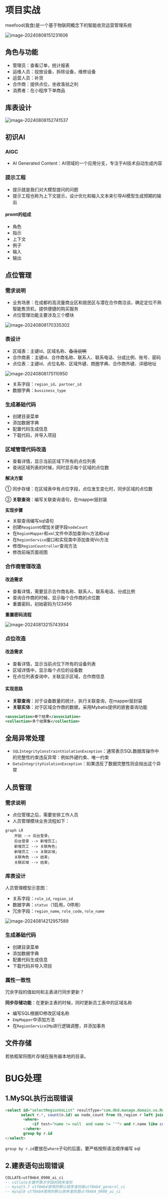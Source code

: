 # 项目实战

meefood(我食)是一个基于物联网概念下的智能收货运营管理系统

![image-20240808151231606](https://shepi-1308499968.cos.ap-chengdu.myqcloud.com/img/image-20240808151231606.png)

## 角色与功能

* 管理员：查看订单，统计报表
* 运维人员：投放设备，拆除设备，维修设备
* 运营人员：补货
* 合作商：提供点位，坐收渔翁之利
* 消费者：在小程序下单商品

## 库表设计

![image-20240808152741537](https://shepi-1308499968.cos.ap-chengdu.myqcloud.com/img/image-20240808152741537.png)

## 初识AI

### AIGC

* AI Generated Content：AI领域的一个应用分支，专注于AI技术自动生成内容

### 提示工程

* 提示就是我们对大模型提问的问题
* 提示工程也称为上下文提示，设计优化和输入文本来引导AI模型生成预期的输出

#### promt的组成

* 角色
* 指示
* 上下文
* 例子
* 输入
* 输出

## 点位管理

### 需求说明

* 业务场景：在成都的高流量商业区和居民区与潜在合作商洽谈，确定定位不熟智能售货机，提供便捷的购买服务
* 点位管理功能主要涉及三个模块

![image-20240808170335302](https://shepi-1308499968.cos.ap-chengdu.myqcloud.com/img/image-20240808170335302.png)

### 表设计

* 区域表：主键id，区域名称、~~备注说明~~
* 合作商表：主键id、合作商名称、联系人、联系电话、分成比例、账号、密码
* 点位表：主键id、点位名称、区域外键、商圈字典、合作商外键、详细地址

![image-20240808175110950](https://shepi-1308499968.cos.ap-chengdu.myqcloud.com/img/image-20240808175110950.png)

* 关系字段：`region_id`、`partner_id`
* 数据字典：`bussiness_type`

### 生成基础代码

* 创建目录菜单
* 添加数据字典
* 配置代码生成信息
* 下载代码，并导入项目

### 区域管理代码改造

* 查看详情，显示当前区域下所有的点位列表
* 查询区域列表的时候，同时显示每个区域的点位数

**解决方案**

① 同步存储：在区域表中有点位字段，点位发生变化时，同步区域的点位数

② **关联查询**：编写关联查询语句，在mapper层封装

**实现步骤**

* 关联查询编写sql语句
* 创建`ReagionVO`增加关键字段`nodeCount`
* 在`RegionMapper`和`xml`文件中添加查询`Vo`方法和sql
* 在`RegionService`接口和实现类中添加查询Vo方法
* 修改`RegionCountroller`查询方法
* 修改前端页面视图

### 合作商管理改造

#### 改造需求

* 查看详情，需要显示合作商名称、联系人、联系电话、分成比例
* 查询合作商的时候，显示每个合作商的点位数
* 重置密码，初始密码为123456

**重置密码流程**

![image-20240813215743934](https://shepi-1308499968.cos.ap-chengdu.myqcloud.com/img/image-20240813215743934.png)



### 点位改造

#### 改造需求

* 查看详情，显示当前点位下所有的设备列表
* 区域详情中，显示每个点位的设备数
* 在点位列表查询中，关联显示区域，合作商信息

#### **实现思路**

* **关联查询**：对于设备数量的统计，执行关联查询，在mapper层封装
* **关联实体**：对于区域合作商的数据，采用Mybatis提供的嵌套查询功能

```xml
<association>单个结果</association>
<collection>多个结果集</collection>
```

## 全局异常处理

* `SQLIntegrityConstraintViolationException`：通常表示SQL数据库操作中的完整性约束违反异常：例如外键约束、唯一约束
* `DataIntegrityViolationException`：如果违反了数据完整性则会抛出这个异常

## 人员管理

### 需求说明

* 点位管理之后，需要安排工作人员
* 人员管理模块业务流程如下：

```mermaid
graph LR
	开始 --> 后台登录;
	后台登录 --> 新增员工;
	新增员工 --> 关联角色;
	新增员工 --> 关联区域;
	关联角色 --> 结束;
	关联区域 --> 结束;

```

### 库表设计

人员管理模型示意图：

* 关系字段：`role_id`, `region_id`
* 数据字典：`status`（1启用，0停用）
* 冗余字段：`region_name`, `role_code`, `role_name`

![image-20240814212957589](https://shepi-1308499968.cos.ap-chengdu.myqcloud.com/img/image-20240814212957589.png)

### 生成基础代码

* 创建目录菜单
* 添加数据字典
* 配置代码生成信息
* 下载代码并导入项目

### 属性一致性

冗余字段的值如何和主表进行同步更新？

**同步存储功能**：在更新主表的时候，同时更新员工表中的区域名称

* 编写SQL根据ID修改区域名称
* `EmpMapper`中添加方法
* 在`RegionServiceIMp`进行逻辑调整，并添加事务

## 文件存储

若依框架将图片存储在服务器本地的目录。







# BUG处理

## 1.MySQL执行出现错误

```sql
<select id="selectRegionVoList" resultType="com.dkd.manage.domain.vo.RegionVo">
       select r.*, count(n.id) as node_count from tb_region r left join tb_node n on r.id = n.region_id
        <where>
            <if test="name != null  and name != ''"> and r.name like concat('%', #{name}, '%')</if>
        </where>
        group by r.id
</select>
```

`group by r.id`要放在`where`子句的后面，要严格按照语法顺序编写 sql

## 2.建表语句出现错误

```sql
COLLATE=utf8mb4_0900_ai_ci
-- collate关键字表示字段的排序准则
-- mysql5.7 utf8mb4使用的默认排序准则是utf8mb4_general_ci
-- mysql8 utf8mb4使用的默认排序准则是utf8mb4_0900_ai_ci
```

